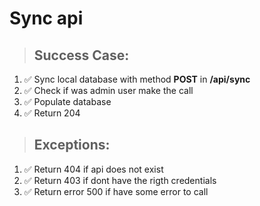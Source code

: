 # Sync api

> ## Success Case:
1. ✅ Sync local database with method **POST** in **/api/sync**
1. ✅ Check if was admin user make the call
1. ✅ Populate database
1. ✅ Return 204

> ## Exceptions:
1. ✅ Return 404 if api does not exist
1. ✅ Return 403 if dont have the rigth credentials
1. ✅ Return error 500 if have some error to call